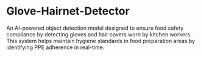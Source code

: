 # Glove-Hairnet-Detector
An AI-powered object detection model designed to ensure food safety compliance by detecting gloves and hair covers worn by kitchen workers. This system helps maintain hygiene standards in food preparation areas by identifying PPE adherence in real-time.
